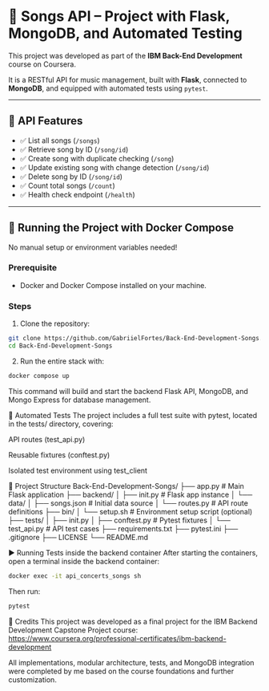 # 🎵 Songs API – Project with Flask, MongoDB, and Automated Testing

This project was developed as part of the **IBM Back-End Development** course on Coursera.

It is a RESTful API for music management, built with **Flask**, connected to **MongoDB**, and equipped with automated tests using `pytest`.

---

## 🚀 API Features

- ✅ List all songs (`/songs`)
- ✅ Retrieve song by ID (`/song/id`)
- ✅ Create song with duplicate checking (`/song`)
- ✅ Update existing song with change detection (`/song/id`)
- ✅ Delete song by ID (`/song/id`)
- ✅ Count total songs (`/count`)
- ✅ Health check endpoint (`/health`)

---

## 🐳 Running the Project with Docker Compose

No manual setup or environment variables needed!

### Prerequisite

- Docker and Docker Compose installed on your machine.

### Steps

1. Clone the repository:

```bash
git clone https://github.com/GabriielFortes/Back-End-Development-Songs.git
cd Back-End-Development-Songs
```

2. Run the entire stack with:
```bash
docker compose up
```
This command will build and start the backend Flask API, MongoDB, and Mongo Express for database management.

🧪 Automated Tests
The project includes a full test suite with pytest, located in the tests/ directory, covering:

API routes (test_api.py)

Reusable fixtures (conftest.py)

Isolated test environment using test_client

📁 Project Structure
Back-End-Development-Songs/
├── app.py # Main Flask application
├── backend/
│ ├── init.py # Flask app instance
│ └── data/
│ ├── songs.json # Initial data source
│ └── routes.py # API route definitions
├── bin/
│ └── setup.sh # Environment setup script (optional)
├── tests/
│ ├── init.py
│ ├── conftest.py # Pytest fixtures
│ └── test_api.py # API test cases
├── requirements.txt
├── pytest.ini
├── .gitignore
├── LICENSE
└── README.md

▶️ Running Tests inside the backend container
After starting the containers, open a terminal inside the backend container:

```bash
docker exec -it api_concerts_songs sh
```

Then run:
```bash
pytest
```

🤝 Credits
This project was developed as a final project for the IBM Backend Development Capstone Project course:
https://www.coursera.org/professional-certificates/ibm-backend-development

All implementations, modular architecture, tests, and MongoDB integration were completed by me based on the course foundations and further customization.